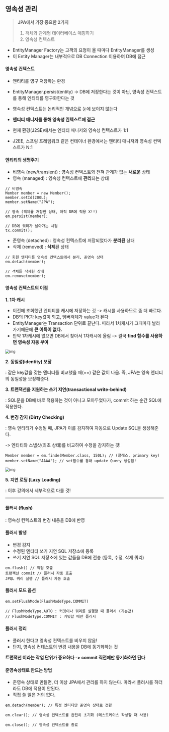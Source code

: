 ## 영속성 관리



> **JPA에서 가장 중요한 2가지**
>
> 1. 객체와 관계형 데이터베이스 매핑하기
> 2. 영속성 컨텍스트

- EntityManager Factory는 고객의 요청이 올 때마다 EntityManager를 생성
- 이 Entity Manager는 내부적으로 DB Connection 이용하여 DB에 접근



#### 영속성 컨텍스트

- 엔티티를 영구 저장하는 환경
- EntityManager.persist(entity) -> DB에 저장한다는 것이 아닌, 영속성 컨텍스트를 통해 엔티티를 영구화한다는 것

- 영속성 컨텍스트는 논리적인 개념으로 눈에 보이지 않는다
- **엔티티 매니저를 통해 영속성 컨텍스트에 접근**
- 현재 환경(J2SE)에서는 엔티티 매니저와 영속성 컨텍스트가 1:1
- J2EE, 스프링 프레임워크 같은 컨테이너 환경에서는 엔티티 매니저와 영속성 컨텍스트가 N:1



#### 엔티티의 생명주기

- 비영속 (new/transient)
  : 영속성 컨텍스트와 전혀 관계가 없는 **새로운** 상태
- 영속 (managed)
  : 영속성 컨텍스트에 **관리**되는 상태

```
// 비영속
Member member = new Member();
member.setId(200L);
member.setName("JPA");

// 영속 (객체를 저장한 상태, 아직 DB에 적용 X!!)
em.persist(member);

// DB에 쿼리가 날아가는 시점
tx.commit();
```

- 준영속 (detached)
  : 영속성 컨텍스트에 저장되었다가 **분리된** 상태
- 삭제 (removed)
  : **삭제**된 상태

```
// 회원 엔티티를 영속성 컨텍스트에서 분리, 준영속 상태
em.detach(member);

// 객체를 삭제한 상태
em.remove(member);
```



#### 영속성 컨텍스트의 이점

**1. 1차 캐시**

- 이전에 조회했던 엔티티를 캐시에 저장하는 것 -> 캐시를 사용하므로 좀 더 빠르다.
- DB의 PK가 key값이 되고, 멤버객체가 value가 된다
- EntityManager는 Transaction 단위로 끝난다. 따라서 1차캐시가 그때마다 날라가기때문에 **큰 이득이 없다.**
- 만약 1차캐시에 없으면 DB에서 찾아서 1차캐시에 올림 -> 결국 **find 함수를 사용하면 영속성 자동 부여**

<img src="https://blog.kakaocdn.net/dn/bA4gi5/btq91pDnBmf/tMHuwuk1xi7JdwpfSQyGHK/img.png" alt="img" style="zoom: 80%;" align="center"/>



**2. 동일성(identity) 보장**

  : 같은 key값을 갖는 엔티티를 비교했을 때(==) 같은 값이 나옴. 즉, JPA는 영속 엔티티의 동일성을 보장해준다.

**3. 트랜잭션을 지원하는 쓰기 지연(transactional write-behind)**

  : SQL문을 DB에 바로 적용하는 것이 아니고 모아두었다가, commit 하는 순간 SQL에 적용한다.

**4. 변경 감지 (Dirty Checking)**

  : 영속 엔티티가 수정될 때, JPA가 이를 감지하여 자동으로 Update SQL을 생성해준다.

  -> 엔티티와 스냅샷(최초 상태)를 비교하여 수정을 감지하는 것! 

```
Member member = em.finde(Member.class, 150L); // (클래스, primary key)
member.setName("AAAA"); // set함수를 통해 update Query 생성됨!
```

<img src="https://blog.kakaocdn.net/dn/bBaBO3/btq91MLS6Gs/Bp7ksuuhsRkEKyzyfE1kEK/img.png" alt="img" style="zoom: 80%;" align="center"/>



**5. 지연 로딩 (Lazy Loading)**

  : 이후 강의에서 세부적으로 다룰 것!



---



#### 플러시 (flush)

: 영속성 컨텍스트의 변경 내용을 DB에 반영



#### 플러시 발생

- 변경 감지
- 수정된 엔티티 쓰기 지연 SQL 저장소에 등록
- 쓰기 지연 SQL 저장소에 있는 값들을 DB에 전송 (등록, 수정, 삭제 쿼리)

```
em.flush() // 직접 호출
트랜잭션 commit // 플러시 자동 호출
JPQL 쿼리 실행 // 플러시 자동 호출
```

####  

#### 플러시 모드 옵션

```
em.setFlushMode(FlushModeType.COMMIT)

// FlushModeType.AUTO : 커밋이나 쿼리를 실행할 때 플러시 (기본값)
// FlushModeType.COMMIT : 커밋할 때만 플러시
```



#### 플러시 정리

- 플러시 한다고 영속성 컨텍스트를 비우지 않음!
- 단지, 영속성 컨테스트의 변경 내용을 DB에 동기화하는 것

**트랜잭션 이라는 작업 단위가 중요하다 -> commit 직전에만 동기화하면 된다**



#### 준영속상태로 만드는 방법

- 준영속 상태로 만들면, 더 이상 JPA에서 관리를 하지 않는다. 따라서 플러시를 하더라도 DB에 적용이 안된다. 
- 직접 쓸 일은 거의 없다.

```
em.detach(member); // 특정 엔티티만 준영속 상태로 전환

em.clear(); // 영속성 컨텍스트를 완전히 초기화 (테스트케이스 작성할 때 사용)

em.close(); // 영속성 컨텍스트를 종료
```